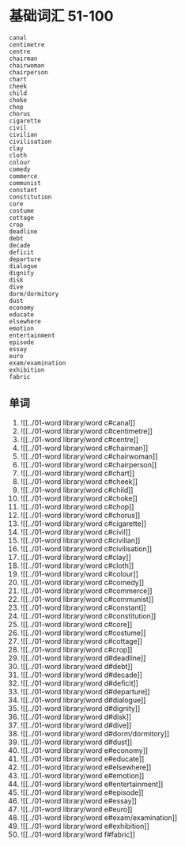# 基础词汇 51-100

	canal
	centimetre
	centre
	chairman 
	chairwoman
	chairperson
	chart
	cheek
	child
	choke
	chop
	chorus
	cigarette
	civil
	civilian
	civilisation
	clay
	cloth
	colour
	comedy
	commerce
	communist
	constant
	constitution
	core
	costume
	cottage
	crop
	deadline
	debt
	decade
	deficit
	departure
	dialogue
	dignity
	disk
	dive
	dorm/dormitory
	dust
	economy
	educate
	elsewhere
	emotion
	entertainment
	episode
	essay
	euro
	exam/examination
	exhibition
	fabric
	
## 单词

1. ![[../01-word library/word c#canal]]
1. ![[../01-word library/word c#centimetre]]
1. ![[../01-word library/word c#centre]]
1. ![[../01-word library/word c#chairman]]
1. ![[../01-word library/word c#chairwoman]]
1. ![[../01-word library/word c#chairperson]]
1. ![[../01-word library/word c#chart]]
1. ![[../01-word library/word c#cheek]]
1. ![[../01-word library/word c#child]]
1. ![[../01-word library/word c#choke]]
1. ![[../01-word library/word c#chop]]
1. ![[../01-word library/word c#chorus]]
1. ![[../01-word library/word c#cigarette]]
1. ![[../01-word library/word c#civil]]
1. ![[../01-word library/word c#civilian]]
1. ![[../01-word library/word c#civilisation]]
1. ![[../01-word library/word c#clay]]
1. ![[../01-word library/word c#cloth]]
1. ![[../01-word library/word c#colour]]
1. ![[../01-word library/word c#comedy]]
1. ![[../01-word library/word c#commerce]]
1. ![[../01-word library/word c#communist]]
1. ![[../01-word library/word c#constant]]
1. ![[../01-word library/word c#constitution]]
1. ![[../01-word library/word c#core]]
1. ![[../01-word library/word c#costume]]
1. ![[../01-word library/word c#cottage]]
1. ![[../01-word library/word c#crop]]
1. ![[../01-word library/word d#deadline]]
1. ![[../01-word library/word d#debt]]
1. ![[../01-word library/word d#decade]]
1. ![[../01-word library/word d#deficit]]
1. ![[../01-word library/word d#departure]]
1. ![[../01-word library/word d#dialogue]]
1. ![[../01-word library/word d#dignity]]
1. ![[../01-word library/word d#disk]]
1. ![[../01-word library/word d#dive]]
1. ![[../01-word library/word d#dorm/dormitory]]
1. ![[../01-word library/word d#dust]]
1. ![[../01-word library/word e#economy]]
1. ![[../01-word library/word e#educate]]
1. ![[../01-word library/word e#elsewhere]]
1. ![[../01-word library/word e#emotion]]
1. ![[../01-word library/word e#entertainment]]
1. ![[../01-word library/word e#episode]]
1. ![[../01-word library/word e#essay]]
1. ![[../01-word library/word e#euro]]
1. ![[../01-word library/word e#exam/examination]]
1. ![[../01-word library/word e#exhibition]]
1. ![[../01-word library/word f#fabric]]

